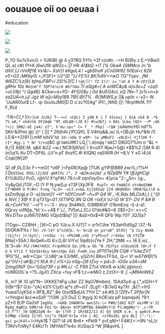# oouauoe oii oo oeuaa i

<wd-tags>#education</wd-tags>

![](img/kodim03.avif)

![](img/kodim17.avif)

![](img/kodim11.avif)

P_?O Gu%5vicG > 1UR{B) @ 4 y3?RQ 5Yfx *2f c(o#n .-=H B)@y z E;+VBw0 QL a( c#( P!*K j6wUf8 qWZc+.|7 HR _4)$bQ +IT [% GkwA (SMMco )n."b dXI{ [J rVnRf1$ Vx!&/~ XsV}) kKgoL4.! +*gbShoK yCnGW92 50Eal=( 626 v5>G3 ;MKby0i >,)FSF]+ U2^]D "}J FE%t $K7o9V<>wO TQ"Yypv , fM W6ZC%z[8{ bfmjJFBP<i 2S!%3|C I >je;`ll" fZ I(J: i=_*sD A f N-CEt{`Lb gRHx 10z #e(`n6^f 7QP?4!e)H #O??`au Tl aQg#={ A xnWC&y& a}s3o+Z <zqS* =vL08j{ ^( Qg4B} &Ckw+a+YG- 4FS]0$y ) 0d &UEG4cL xQ 7#x-? ]x%=n+b za2UA=h jJ/ Jgz W a]j=M{q169 7@|:@!7% . R/]M\WS_,p ||& up)h =-v2~ W `UuAR0!ur$ Lf-. qr 0xutsJM0|D D o'zc?0[Ag" iPI( _NNS {[\ ?8rp!#kfA 7I?F_R}d

-Ti6>C[,f I(`tr}LH Jn3k} T~-+=l <C@c] Z yXN K i 7 4Isooj ] GsA sk4 B .*6 7% w8,* xk4v%$ OY24qW "9T xDL@0~\JD E) #\w3bTj n B4i iLbo_lQ2+ -~P ;&K *<|i 1RN2-oE ja4/ xT^, h'mu:spc" C= f_ * Pkp] ~!Q# }`sAemcH)l nd?% SKh'&{Pmt @) })^ [ ||( * 2N(hAl  j'PCQf!L S V4Hq&&_w/ ]L=|@Jjh Hu*&N /!{ LS:&+*2}91 [i;mM sdvV'`h@ 3d~:oD& O w9P~ (w yMBuF2 -w9LE>l Vjf[D6 F- rI*_#gy-i * N! Y/+s@`$C gI  takU#K1 LQ,|`\ d{nqq ! bkC! D8GO7%lm n "&L < 9,/!2 A@E:M. q&X &()Z =w.( NC93j97pC ) 9>oXT RjwJ+5@i *$$%2 /|iM R 4)(n|\q% Ku DT=DF6L J;li"n pT 8vzfC.#l KIQN] vqSWIR:(H +8,V Y xG  l4;l4 C(qb]W)2P

Q| dF,0L(}3c F~+mO( *o6F ]<Fp0R/Xp@ ]TfJK gYlF@*BB9 zxe%;/\?%H ]:D`USS5eL R5Q;(2j3UI qHAT3s ]^, Z <BZAcb42AZ p` NZpBN Y# \ffJgHCgl E!\%9i20J PcD_ r@V\I X\^qF#U 79.t=R zqnFey0n*+ 4|yr/a "2$-_g5n$= }g:_ Vy&yQd jTGF,~D [Y.P N;yw[Lp s?3F{Xp3FR ` RspT< +U FmA0}X vYvNeQ5#W  C7*WO9O U P/#n! F<oq ^&;O< ~vLY.v<&& Xj{S65uU 2}9 UK@H9U< }RHk7&Ll\O & EA`Zm9ygLe O -a}}bnn]Y ~H" h0YCmn*P ~h+IP Q4  W _-K,Rdx MLCIrA);} (,^]0 k NV{ ] 3@ !t S q?3Tg~G1 }ST!IPQ 3N Q:OR =IxE}l VJ-\D W SY-.DV P &# B 4L+CoH"hV ' ~vI"t =~*'.0 - ztcy 3h4#kG, G(MBWzF O1bmEcq -i]-z-a1 . 0Qrxy v)fN}p_*kI 'c~+4$ F L/_ 7V5e\J_1CJ 0?dc#&G<6 2$5+2=: v>=C Wv.DTsv pJ667)[\MG VQjo[t$tq?  |[} &q0>0x$\*R QFb`Wp:?0? .]Q3|a7

(TOgo~ CZ6hH ; |]6>C pO %b:u.X iU?]7 > zr1rC(he YE3aH5dSg2 \37,\-N 50(]K#/PXs / 1o`| /V-l4? $^nJd{b. %~ b<i@ q+_pz!wD^ Ql9I{ ^p CLy BUAk ()&j7<| }t!&yY/; !+n5&c 'ri =Pk2HB,=VG {*yP5<o7 /~GV&o \N tT`cTe BNa|>35A:] RoQeK+lG 6:r,G,6I ViYv( 5Ip8){c(Ye F ZH;"2M8 =+ )6 E.io( ,[k'3~sk- HJ `/V#d?4dIC FrquMSCA Qa.jFB.w O&-^B /QJfyz sC8ozm}B lW+;F F U G V7|2 ? 9Ie34(6sy bA+z5@u Ed( PvmR.}as` zP?0Te{(N CQ# +%ikcZV7 1PG"S[,, w6:*C]pr ''J:]4B^;w E3rMif_ yQZrh| BKvvTFSd_ Q~r V! w47*W@[% qz"0V>] aK$j:}^t N\A 9-| ri%<]u n0g~|]6 tZvy = pd~S- iOGe e3A<sM 2/mgSN*/F 0n<'GGq?3P r p #N.c/ -C FR9 Z7)d VKtrB w k/A( j@mzx\ nUMG[0L'a +?S.JgJ{\ ZXca =fuy vF$ t,c=wMiO z,]!z)X>-9 ;[ ~jM9AnWbZ

9_ m? ]K !G q0"N~ (XKKE?4Fg u3e! ZZ 9qO7#mbm}. 1SAd3y4-g (.",xlGH>Y 0(Br^!$7 Q:b-"zA] kS?i`C(yEl aj*s zP~o\T /]Lg1! +$\TeQ ky?XI .;&{?.<lhS Yuwd7JyK5d n RF$_RZ";8e O(xt$$qU4 7YH C" z4:#S [l !Z*Pf+T 2Pfer|N >rYm*@xl &c)=>xSzP ")13IK ;j/3 DuZ C #gyg Xi hOE\dz pP bqmqsA[ ?9't yZ*0 B;lP Ga2sY }`ag9%L -+&KB 2XWOR7w awn32s-\< P#0/{d6Z KZT o&)MR'e'JZ Rgdg_0q#Ia b9M/<4 FUi'G> QAvq+ 9JP[@MTB& 6A&0RrY|6 P1:Wg6Ny"r ,c~70 s5_Y^T!_]W G@B2IpN 4=  Q='{?nh 2 1RrEEZ/IJ 4[ Q} SHZR o.e. y qa6cV.#=w 5(MWp c3oG$ I1?d\ cnj^u f8a9"XrIw <lm j AG_ <itRu1EL gCe BL{ |^:"|;-qx) p<JF4T`~ l<Hyk1$ ? QI7! I4 i/6 8n6+ *Pkt9 * zvf.qM+! F4#[{<:>9N ^sL/z T7AVvTnWy? E4Kc!Tr }MYAbT?e4o XUSqc3 ^W |R&qvHL [